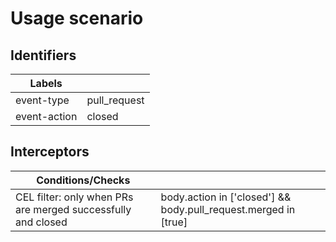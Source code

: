 # Usage scenario

## Identifiers

| Labels       |              |
| ------------ | ------------ |
| event-type   | pull_request |
| event-action | closed       |

## Interceptors

| Conditions/Checks                                            |                                                                 |
| ------------------------------------------------------------ | --------------------------------------------------------------- |
| CEL filter: only when PRs are merged successfully and closed | body.action in ['closed'] && body.pull_request.merged in [true] |
